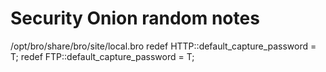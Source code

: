 # Security Onion random notes


/opt/bro/share/bro/site/local.bro
 redef HTTP::default_capture_password = T;
 redef FTP::default_capture_password = T;
